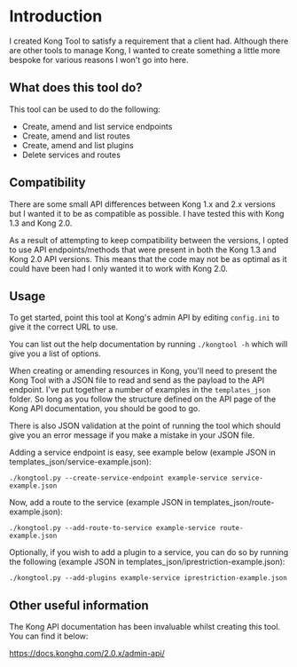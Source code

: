 # Introduction
I created Kong Tool to satisfy a requirement that a client had. Although there are other tools to manage Kong, I wanted to create something a little more bespoke for various reasons I won't go into here.

## What does this tool do?
This tool can be used to do the following:
- Create, amend and list service endpoints
- Create, amend and list routes
- Create, amend and list plugins
- Delete services and routes

## Compatibility
There are some small API differences between Kong 1.x and 2.x versions but I wanted it to be as compatible as possible. I have tested this with Kong 1.3 and Kong 2.0.

As a result of attempting to keep compatibility between the versions, I opted to use API endpoints/methods that were present in both the Kong 1.3 and Kong 2.0 API versions. This means that the code may not be as optimal as it could have been had I only wanted it to work with Kong 2.0.

## Usage
To get started, point this tool at Kong's admin API by editing `config.ini` to give it the correct URL to use.

You can list out the help documentation by running `./kongtool -h` which will give you a list of options.

When creating or amending resources in Kong, you'll need to present the Kong Tool with a JSON file to read and send as the payload to the API endpoint. I've put together a number of examples in the `templates_json` folder. So long as you follow the structure defined on the API page of the Kong API documentation, you should be good to go.

There is also JSON validation at the point of running the tool which should give you an error message if you make a mistake in your JSON file.

Adding a service endpoint is easy, see example below (example JSON in templates_json/service-example.json):

`./kongtool.py --create-service-endpoint example-service service-example.json`

Now, add a route to the service (example JSON in templates_json/route-example.json):

`./kongtool.py --add-route-to-service example-service route-example.json`

Optionally, if you wish to add a plugin to a service, you can do so by running the following (example JSON in templates_json/iprestriction-example.json):

`./kongtool.py --add-plugins example-service iprestriction-example.json`

## Other useful information
The Kong API documentation has been invaluable whilst creating this tool. You can find it below:

https://docs.konghq.com/2.0.x/admin-api/